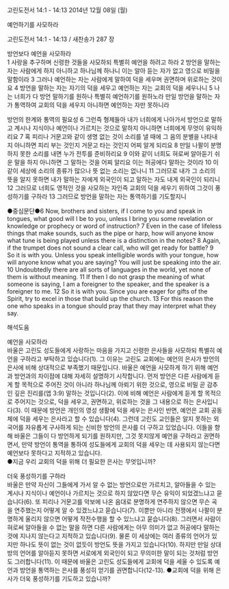 고린도전서 14:1 - 14:13 
2014년 12월 08일 (월)

예언하기를 사모하라



고린도전서 14:1 - 14:13 / 새찬송가 287 장


방언보다 예언을 사모하라  
1 사랑을 추구하며 신령한 것들을 사모하되 특별히 예언을 하려고 하라 2 방언을 말하는 자는 사람에게 하지 아니하고 하나님께 하나니 이는 알아 듣는 자가 없고 영으로 비밀을 말함이라 3 그러나 예언하는 자는 사람에게 말하여 덕을 세우며 권면하며 위로하는 것이요 4 방언을 말하는 자는 자기의 덕을 세우고 예언하는 자는 교회의 덕을 세우나니 5 나는 너희가 다 방언 말하기를 원하나 특별히 예언하기를 원하노라 만일 방언을 말하는 자가 통역하여 교회의 덕을 세우지 아니하면 예언하는 자만 못하니라 

방언의 한계와 통역의 필요성
6 그런즉 형제들아 내가 너희에게 나아가서 방언으로 말하고 계시나 지식이나 예언이나 가르치는 것으로 말하지 아니하면 너희에게 무엇이 유익하리요 7 혹 피리나 거문고와 같이 생명 없는 것이 소리를 낼 때에 그 음의 분별을 나타내지 아니하면 피리 부는 것인지 거문고 타는 것인지 어찌 알게 되리요 8 만일 나팔이 분명하지 못한 소리를 내면 누가 전투를 준비하리요 9 이와 같이 너희도 혀로써 알아듣기 쉬운 말을 하지 아니하면 그 말하는 것을 어찌 알리요 이는 허공에다 말하는 것이라 10 이같이 세상에 소리의 종류가 많으나 뜻 없는 소리는 없나니 11 그러므로 내가 그 소리의 뜻을 알지 못하면 내가 말하는 자에게 외국인이 되고 말하는 자도 내게 외국인이 되리니 12 그러므로 너희도 영적인 것을 사모하는 자인즉 교회의 덕을 세우기 위하여 그것이 풍성하기를 구하라 13 그러므로 방언을 말하는 자는 통역하기를 기도할지니  

●중심문단●6 Now, brothers and sisters, if I come to you and speak in tongues, what good will I be to you, unless I bring you some revelation or knowledge or prophecy or word of instruction? 7 Even in the case of lifeless things that make sounds, such as the pipe or harp, how will anyone know what tune is being played unless there is a distinction in the notes? 8 Again, if the trumpet does not sound a clear call, who will get ready for battle? 9 So it is with you. Unless you speak intelligible words with your tongue, how will anyone know what you are saying? You will just be speaking into the air. 10 Undoubtedly there are all sorts of languages in the world, yet none of them is without meaning. 11 If then I do not grasp the meaning of what someone is saying, I am a foreigner to the speaker, and the speaker is a foreigner to me. 12 So it is with you. Since you are eager for gifts of the Spirit, try to excel in those that build up the church. 13 For this reason the one who speaks in a tongue should pray that they may interpret what they say.

해석도움





예언을 사모하라  
바울은 고린도 성도들에게 사랑하는 마음을 가지고 신령한 은사들을 사모하되 특별히 예언을 구하라고 부탁하고 있습니다(1). 그 이유는 고린도 교회에는 예언의 은사가 방언의 은사에 비해 상대적으로 부족했기 때문입니다. 바울은 예언을 사모하게 하기 위해 예언과 방언과의 차이점에 대해 자세히 설명하기 시작합니다. 먼저 방언은 다른 사람에게 듣게 할 목적으로 주어진 것이 아니라 하나님께 아뢰기 위한 것으로, 영으로 비밀 곧 감추인 깊은 진리를(엡 3:9) 말하는 것입니다(2). 이에 비해 예언은 사람에게 듣게 할 목적으로 주어지는 것으로, 덕을 세우고, 권면하고, 위로하는 것을 그 내용으로 하는 은사입니다(3). 이 때문에 방언은 개인의 영성 생활에 덕을 세우는 은사인 반면, 예언은 교회 공동체에 덕을 세우는 은사라고 할 수 있습니다(4). 그런데 고린도 교인들은 알지 못하는 외국어를 자유롭게 구사하게 되는 신비한 방언의 은사를 더 구하고 있었습니다. 이들을 향해 바울은 그들이 다 방언하게 되기를 원하지만, 그것 못지않게 예언을 구하라고 권면하면서, 만약 방언이 통역을 통하여 성도들에게 교회의 덕을 세우는 데 사용되지 않는다면 예언보다 못하다고 지적하고 있습니다.       
●지금 우리 교회의 덕을 위해 더 필요한 은사는 무엇입니까?

더욱 풍성하기를 구하라  
바울은 만약 자신이 그들에게 가서 알 수 없는 방언으로만 가르치고, 알아들을 수 있는 계시나 지식이나 예언이나 가르치는 것으로 하지 않았다면 무슨 유익이 되었겠느냐고 묻습니다(6). 또 피리나 거문고를 악보에 나온 음대로 분명하게 연주하지 않으면 무슨 곡을 연주했는지 어떻게 알 수 있겠느냐고 묻습니다(7). 이뿐만 아니라 전쟁에서 나팔이 분명하게 울리지 않으면 어떻게 작전수행을 할 수 있느냐고 묻습니다(8). 그러면서 사람이 혀로써 알아들을 수 없는 말을 하면 다른 사람에게는 아무 의미가 없고 허공에다 말하는 것에 지나지 않는다고 지적하고 있습니다(9). 물론 이 세상에는 여러 종류의 언어가 있지만 하나도 뜻이 없는 것이 없듯이 방언도 뜻을 가지고 있습니다(10). 하지만 만일 상대방의 언어를 알아듣지 못하면 서로에게 외국인이 되고 무의미한 말이 되는 것처럼 방언도 그러합니다(11). 이 때문에 바울은 고린도 성도들에게 교회에 덕을 세울 수 있도록 예언과 방언을 통역하는 은사를 풍성히 얻기를 권면합니다(12-13).
●교회에 덕을 위해 은사가 더욱 풍성하기를 기도하고 있습니까?